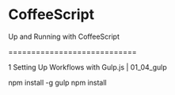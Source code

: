 # CoffeeScript
Up and Running with CoffeeScript


============================

1 Setting Up Workflows with Gulp.js | 01_04_gulp

npm install -g gulp
npm install
